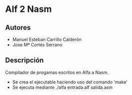 # Alf 2 Nasm

## Autores
- Manuel Esteban Carrillo Calderón
- Jose Mª Cortés Serrano

## Descripción

Compilador de progamas escritos en Alfa a Nasm.

- Se crea el ejecutable haciendo uso del comando 'make'
- Se ejecuta mediante ./alfa entrada.alf salida.asm 
